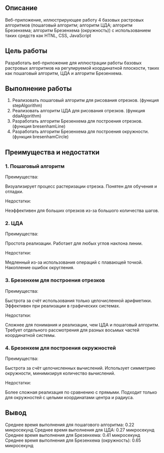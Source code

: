## Описание
Веб-приложение, иллюстрирующее работу 4 базовых растровых алгоритмов (пошаговый алгоритм; алгоритм ЦДА; алгоритм Брезенхема; алгоритм Брезенхема (окружность)) с использованием таких средств как HTNL, CSS, JavaScript
## Цель работы
Разработать веб-приложение для иллюстрации работы базовых растровых алгоритмов на регулируемой координатной плоскости, таких как пошаговый алгоритм, ЦДА и алгоритм Брезенхема.
## Выполнение работы
1.	Реализовать пошаговый алгоритм для рисования отрезков.
    (функция stepAlgorithm)
2.	Реализовать алгоритм ЦДА для рисования отрезков.
    (функция ddaAlgorithm) 
3.	Разработать алгоритм Брезенхема для построения отрезков.
    (функция bresenhamLine)
4.	Разработать алгоритм Брезенхема для построения окружности.
    (функция bresenhamCircle)
## Преимущества и недостатки
### 1. Пошаговый алгоритм

Преимущества:

Визуализирует процесс растеризации отрезка.
Понятен для обучения и отладки.

Недостатки:

Неэффективен для больших отрезков из-за большого количества шагов.
### 2. ЦДА

Преимущества:

Простота реализации.
Работает для любых углов наклона линии.

Недостатки:

Медленный из-за использования операций с плавающей точкой.
Накопление ошибок округления.
### 3. Брезенхем для построения отрезков

Преимущества:

Быстрота за счёт использования только целочисленной арифметики.
Эффективен при реализации в графических системах.

Недостатки:

Сложнее для понимания и реализации, чем ЦДА и пошаговый алгоритм.
Требует отдельного рассмотрения для разных восьмых частей координатной системы.
### 4. Брезенхем для построения окружностей

Преимущества:

Быстрота за счёт целочисленных вычислений.
Использует симметрию окружности, минимизируя количество вычислений.

Недостатки:

Более сложная реализация по сравнению с прямыми.
Подходит только для окружностей с целыми координатами центра и радиуса.
## Вывод
Среднее время выполнения для пошагового алгоритма: 0.22 микросекунд 
Среднее время выполнения для ЦДА: 0.27 микросекунд 
Среднее время выполнения для Брезенхема: 0.41 микросекунд 
Среднее время выполнения для Брезенхема (окружность): 0.65 микросекунд

